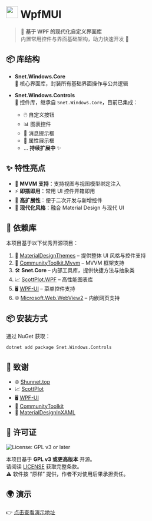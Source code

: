 # <img src="https://api.shunnet.top/pic/shun.png" height="32"> WpfMUI  

> 🎨 **基于 WPF 的现代化自定义界面库**  
> 内置常用控件与界面基础架构，助力快速开发 🚀  


## 📦 库结构  

- **Snet.Windows.Core**  
  🔹 核心界面库，封装所有基础界面操作与公共逻辑  

- **Snet.Windows.Controls**  
  🔹 控件库，继承自 `Snet.Windows.Core`，目前已集成：  
  - 🖱️ 自定义按钮  
  - 📊 图表控件  
  - 💬 消息提示框  
  - 📝 属性展示框  
  - … **持续扩展中** ✨  


## ✨ 特性亮点  

- 🔗 **MVVM 支持**：支持视图与视图模型绑定注入  
- ⚡ **即插即用**：常用 UI 控件开箱即用  
- 🔧 **高扩展性**：便于二次开发与新增控件  
- 🎨 **现代化风格**：融合 Material Design 与现代 UI  


## 🔗 依赖库  

本项目基于以下优秀开源项目：  

1. 🎨 [MaterialDesignThemes](https://github.com/MaterialDesignInXAML/MaterialDesignInXamlToolkit) – 提供整体 UI 风格与控件支持  
2. 🧩 [CommunityToolkit.Mvvm](https://github.com/CommunityToolkit/dotnet) – MVVM 框架支持  
3. 🛠️ **Snet.Core** – 内部工具库，提供快捷方法与抽象类  
4. 📈 [ScottPlot.WPF](https://github.com/ScottPlot/ScottPlot) – 高性能图表库  
5. 🖥️ [WPF-UI](https://github.com/lepoco/wpfui) – 菜单控件支持  
6. 🌐 [Microsoft.Web.WebView2](https://learn.microsoft.com/en-us/microsoft-edge/webview2/) – 内嵌网页支持  


## 📦 安装方式  

通过 NuGet 获取：  

```bash
dotnet add package Snet.Windows.Controls
```


## 🙏 致谢  

- 🌐 [Shunnet.top](https://shunnet.top)  
- 📈 [ScottPlot](https://github.com/scottplot/scottplot)  
- 🖥️ [WPF-UI](https://github.com/lepoco/wpfui)  
- 🧩 [CommunityToolkit](https://github.com/CommunityToolkit/dotnet)  
- 🎨 [MaterialDesignInXAML](https://github.com/MaterialDesignInXamlToolkit)  


## 📜 许可证  

![License: GPL v3 or later](https://img.shields.io/badge/License-GPLv3+-blue.svg)  

本项目基于 **GPL v3 或更高版本** 开源。  
请阅读 [LICENSE](LICENSE.txt) 获取完整条款。  
⚠️ 软件按 “原样” 提供，作者不对使用后果承担责任。  


## 🌍 演示  

👉 [点击查看演示地址](https://shunnet.top/7EUf6)  

